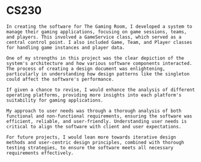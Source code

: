 # CS230

	In creating the software for The Gaming Room, I developed a system to manage their gaming applications, focusing on game sessions, teams, and players. This involved a GameService class, which served as a central control point. I also included Game, Team, and Player classes for handling game instances and player data.

	One of my strengths in this project was the clear depiction of the system's architecture and how various software components interacted. The process of creating a design document was enlightening, particularly in understanding how design patterns like the singleton could affect the software's performance.

	If given a chance to revise, I would enhance the analysis of different operating platforms, providing more insights into each platform's suitability for gaming applications.

	My approach to user needs was through a thorough analysis of both functional and non-functional requirements, ensuring the software was efficient, reliable, and user-friendly. Understanding user needs is critical to align the software with client and user expectations.

	For future projects, I would lean more towards iterative design methods and user-centric design principles, combined with thorough testing strategies, to ensure the software meets all necessary requirements effectively.
